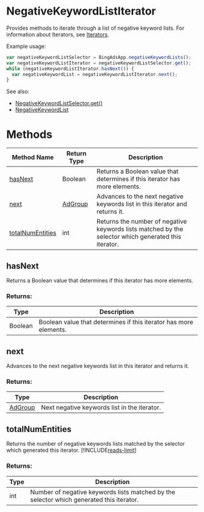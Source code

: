 # NegativeKeywordListIterator
Provides methods to iterate through a list of negative keyword lists. For information about Iterators, see [Iterators](../concepts/iterators).

Example usage:
```javascript
var negativeKeywordListSelector = BingAdsApp.negativeKeywordLists();
var negativeKeywordListIterator = negativeKeywordListSelector.get();
while (negativeKeywordListIterator.hasNext()) {
  var negativeKeywordList = negativeKeywordListIterator.next();
}
```

See also:
- [NegativeKeywordListSelector.get()](./NegativeKeywordListSelector#get)
- [NegativeKeywordList](./NegativeKeywordList)

# Methods
|Method Name|Return Type|Description|
|-|-|-
[hasNext](#hasnext)|Boolean|Returns a Boolean value that determines if this iterator has more elements.
[next](#next)|[AdGroup](./AdGroup)|Advances to the next negative keywords list in this iterator and returns it.
[totalNumEntities](#totalnumentities)|int|Returns the number of negative keywords lists matched by the selector which generated this iterator.

## <a name="hasnext"></a>hasNext
Returns a Boolean value that determines if this iterator has more elements.

### Returns:
|Type|Description|
|-|-
Boolean|Boolean value that determines if this iterator has more elements.

## <a name="next"></a>next
Advances to the next negative keywords list in this iterator and returns it.

### Returns:
|Type|Description|
|-|-
[AdGroup](./AdGroup)|Next negative keywords list in the iterator.

## <a name="totalnumentities"></a>totalNumEntities
Returns the number of negative keywords lists matched by the selector which generated this iterator. [!INCLUDE[reads-limit](../includes/reads-limit.md)]

### Returns:
|Type|Description|
|-|-
int|Number of negative keywords lists matched by the selector which generated this iterator.

